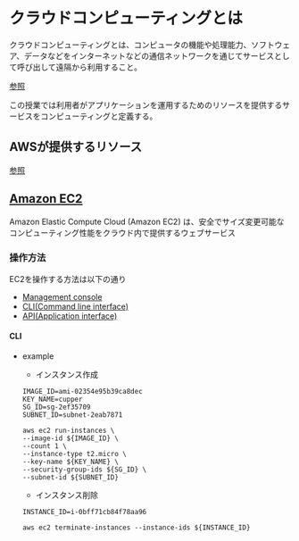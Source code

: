 # クラウドコンピューティングとは
クラウドコンピューティングとは、コンピュータの機能や処理能力、ソフトウェア、データなどをインターネットなどの通信ネットワークを通じてサービスとして呼び出して遠隔から利用すること。

[参照](http://e-words.jp/w/%E3%82%AF%E3%83%A9%E3%82%A6%E3%83%89%E3%82%B3%E3%83%B3%E3%83%94%E3%83%A5%E3%83%BC%E3%83%86%E3%82%A3%E3%83%B3%E3%82%B0.html)

この授業では利用者がアプリケーションを運用するためのリソースを提供するサービスをコンピューティングと定義する。

## AWSが提供するリソース
[参照](https://aws.amazon.com/jp/)

## [Amazon EC2](https://aws.amazon.com/jp/ec2/)
Amazon Elastic Compute Cloud (Amazon EC2) は、安全でサイズ変更可能なコンピューティング性能をクラウド内で提供するウェブサービス

### 操作方法
EC2を操作する方法は以下の通り
* [Management console](https://aws.amazon.com/jp/console/)
* [CLI(Command line interface)](https://docs.aws.amazon.com/cli/latest/reference/ec2/)
* [API(Application interface)](https://docs.aws.amazon.com/AWSEC2/latest/APIReference/Welcome.html)

#### CLI
* example
  * インスタンス作成
  ```
  IMAGE_ID=ami-02354e95b39ca8dec
  KEY_NAME=cupper
  SG_ID=sg-2ef35709
  SUBNET_ID=subnet-2eab7871

  aws ec2 run-instances \
  --image-id ${IMAGE_ID} \
  --count 1 \
  --instance-type t2.micro \
  --key-name ${KEY_NAME} \
  --security-group-ids ${SG_ID} \
  --subnet-id ${SUBNET_ID}
  ```

  * インスタンス削除
  ```
  INSTANCE_ID=i-0bff71cb84f78aa96

  aws ec2 terminate-instances --instance-ids ${INSTANCE_ID}
  ```
